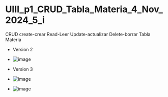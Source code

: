 # UIII_p1_CRUD_Tabla_Materia_4_Nov_2024_5_i
CRUD create-crear Read-Leer Update-actualizar Delete-borrar Tabla Materia

- Version 2
- ![image](https://github.com/user-attachments/assets/b3508124-9b3d-4798-bded-489543925279)

- Version 3
- ![image](https://github.com/user-attachments/assets/4e23e33a-3ee6-441c-933b-9dc0adce76a3)
- ![image](https://github.com/user-attachments/assets/0581c584-aeaa-4ce1-8e10-d420ad70072d)






